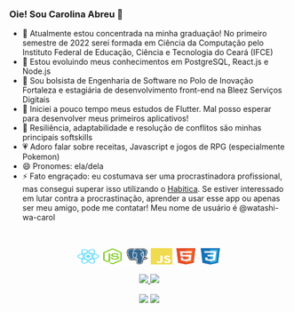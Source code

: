 ### Oie! Sou Carolina Abreu 👋

- 🔭 Atualmente estou concentrada na minha graduação! No primeiro semestre de 2022 serei formada em Ciência da Computação pelo Instituto Federal de Educação, Ciência e Tecnologia do Ceará (IFCE)
- 🌱 Estou evoluindo meus conhecimentos em PostgreSQL, React.js e Node.js
- 👯 Sou bolsista de Engenharia de Software no Polo de Inovação Fortaleza e estagiária de desenvolvimento front-end na Bleez Serviços Digitais
- 🤔 Iniciei a pouco tempo meus estudos de Flutter. Mal posso esperar para desenvolver meus primeiros aplicativos!
- 💬 Resiliência, adaptabilidade e resolução de conflitos são minhas principais softskills
- 💗 Adoro falar sobre receitas, Javascript e jogos de RPG (especialmente Pokemon)
- 😄 Pronomes: ela/dela
- ⚡ Fato engraçado: eu costumava ser uma procrastinadora profissional, mas consegui superar isso utilizando o [Habitica](https://habitica.com/). Se estiver interessado em lutar contra a procrastinação, aprender a usar esse app ou apenas ser meu amigo, pode me contatar! Meu nome de usuário é @watashi-wa-carol

##

<div style="display: inline_block" align="center"><br>
  <img align="center" alt="Carol-React" height="30" width="40" src="https://raw.githubusercontent.com/devicons/devicon/master/icons/react/react-original.svg">
  <img align="center" alt="Carol-Node" height="30" width="40" src="https://raw.githubusercontent.com/devicons/devicon/master/icons/nodejs/nodejs-original.svg">
  <img align="center" alt="Carol-PostgreSQL" height="30" width="40" src="https://raw.githubusercontent.com/devicons/devicon/master/icons/postgresql/postgresql-original.svg">
  <img align="center" alt="Carol-Js" height="30" width="40" src="https://raw.githubusercontent.com/devicons/devicon/master/icons/javascript/javascript-plain.svg">
  <img align="center" alt="Carol-HTML" height="30" width="40" src="https://raw.githubusercontent.com/devicons/devicon/master/icons/html5/html5-original.svg">
  <img align="center" alt="Carol-CSS" height="30" width="40" src="https://raw.githubusercontent.com/devicons/devicon/master/icons/css3/css3-original.svg">
</div><br>

<div align="center">
  <a href="https://github.com/CarolinaAbreu19">
  <img height="180em" src="https://github-readme-stats.vercel.app/api?username=CarolinaAbreu19&show_icons=true&theme=tokyonight&include_all_commits=true&count_private=true"/>
  <img height="180em" src="https://github-readme-stats.vercel.app/api/top-langs/?username=CarolinaAbreu19&layout=compact&langs_count=7&theme=tokyonight"/>
  </a>
</div><br>

<div align="center">
  <a href="anacarolinaks19@gmail.com" target="_blank"><img src="https://img.shields.io/badge/Gmail-D14836?style=for-the-badge&logo=gmail&logoColor=white"></a>
  <a href="https://www.linkedin.com/in/ana-carolina-silva-abreu/" target="_blank"><img src="https://img.shields.io/badge/LinkedIn-0077B5?style=for-the-badge&logo=linkedin&logoColor=white"></a>
</div>
